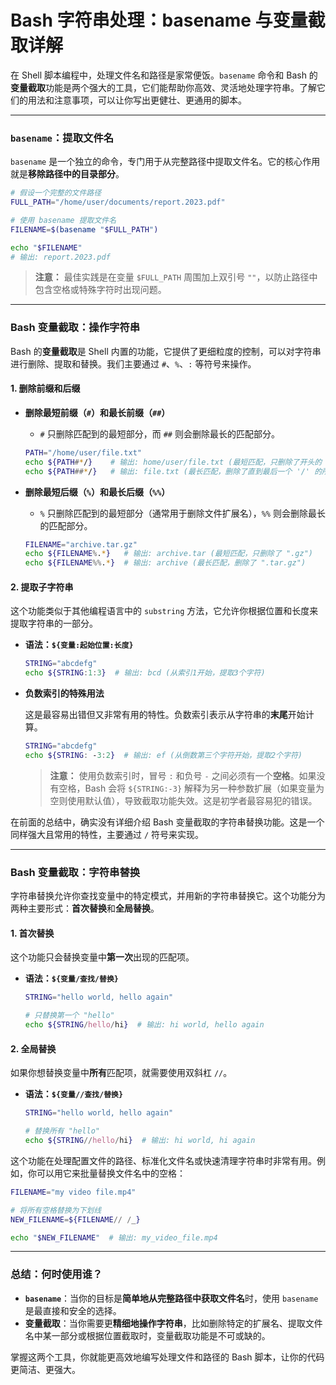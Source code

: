 # Bash 字符串处理：basename 与变量截取详解

在 Shell 脚本编程中，处理文件名和路径是家常便饭。`basename` 命令和 Bash 的**变量截取**功能是两个强大的工具，它们能帮助你高效、灵活地处理字符串。了解它们的用法和注意事项，可以让你写出更健壮、更通用的脚本。

---

### `basename`：提取文件名

`basename` 是一个独立的命令，专门用于从完整路径中提取文件名。它的核心作用就是**移除路径中的目录部分**。

```bash
# 假设一个完整的文件路径
FULL_PATH="/home/user/documents/report.2023.pdf"

# 使用 basename 提取文件名
FILENAME=$(basename "$FULL_PATH")

echo "$FILENAME"
# 输出: report.2023.pdf
```

> **注意：** 最佳实践是在变量 `$FULL_PATH` 周围加上双引号 `""`，以防止路径中包含空格或特殊字符时出现问题。

---

### Bash 变量截取：操作字符串

Bash 的**变量截取**是 Shell 内置的功能，它提供了更细粒度的控制，可以对字符串进行删除、提取和替换。我们主要通过 `#`、`%`、`:` 等符号来操作。

#### 1\. 删除前缀和后缀

- **删除最短前缀（`#`）和最长前缀（`##`）**

  - `#` 只删除匹配到的最短部分，而 `##` 则会删除最长的匹配部分。

  <!-- end list -->

  ```bash
  PATH="/home/user/file.txt"
  echo ${PATH#*/}    # 输出: home/user/file.txt (最短匹配，只删除了开头的 '/')
  echo ${PATH##*/}   # 输出: file.txt (最长匹配，删除了直到最后一个 '/' 的所有内容)
  ```

- **删除最短后缀（`%`）和最长后缀（`%%`）**

  - `%` 只删除匹配到的最短部分（通常用于删除文件扩展名），`%%` 则会删除最长的匹配部分。

  <!-- end list -->

  ```bash
  FILENAME="archive.tar.gz"
  echo ${FILENAME%.*}   # 输出: archive.tar (最短匹配，只删除了 ".gz")
  echo ${FILENAME%%.*}  # 输出: archive (最长匹配，删除了 ".tar.gz")
  ```

#### 2\. 提取子字符串

这个功能类似于其他编程语言中的 `substring` 方法，它允许你根据位置和长度来提取字符串的一部分。

- **语法：`${变量:起始位置:长度}`**

  ```bash
  STRING="abcdefg"
  echo ${STRING:1:3}  # 输出: bcd (从索引1开始，提取3个字符)
  ```

- **负数索引的特殊用法**

  这是最容易出错但又非常有用的特性。负数索引表示从字符串的**末尾**开始计算。

  ```bash
  STRING="abcdefg"
  echo ${STRING: -3:2}  # 输出: ef (从倒数第三个字符开始，提取2个字符)
  ```

  > **注意：** 使用负数索引时，冒号 `:` 和负号 `-` 之间必须有一个**空格**。如果没有空格，Bash 会将 `${STRING:-3}` 解释为另一种参数扩展（如果变量为空则使用默认值），导致截取功能失效。这是初学者最容易犯的错误。

在前面的总结中，确实没有详细介绍 Bash 变量截取的字符串替换功能。这是一个同样强大且常用的特性，主要通过 `/` 符号来实现。

---

### Bash 变量截取：字符串替换

字符串替换允许你查找变量中的特定模式，并用新的字符串替换它。这个功能分为两种主要形式：**首次替换**和**全局替换**。

#### 1\. 首次替换

这个功能只会替换变量中**第一次**出现的匹配项。

- **语法：`${变量/查找/替换}`**

  ```bash
  STRING="hello world, hello again"

  # 只替换第一个 "hello"
  echo ${STRING/hello/hi}  # 输出: hi world, hello again
  ```

#### 2\. 全局替换

如果你想替换变量中**所有**匹配项，就需要使用双斜杠 `//`。

- **语法：`${变量//查找/替换}`**

  ```bash
  STRING="hello world, hello again"

  # 替换所有 "hello"
  echo ${STRING//hello/hi}  # 输出: hi world, hi again
  ```

这个功能在处理配置文件的路径、标准化文件名或快速清理字符串时非常有用。例如，你可以用它来批量替换文件名中的空格：

```bash
FILENAME="my video file.mp4"

# 将所有空格替换为下划线
NEW_FILENAME=${FILENAME// /_}

echo "$NEW_FILENAME"  # 输出: my_video_file.mp4
```

---

### 总结：何时使用谁？

- **`basename`**：当你的目标是**简单地从完整路径中获取文件名**时，使用 `basename` 是最直接和安全的选择。
- **变量截取**：当你需要更**精细地操作字符串**，比如删除特定的扩展名、提取文件名中某一部分或根据位置截取时，变量截取功能是不可或缺的。

掌握这两个工具，你就能更高效地编写处理文件和路径的 Bash 脚本，让你的代码更简洁、更强大。
